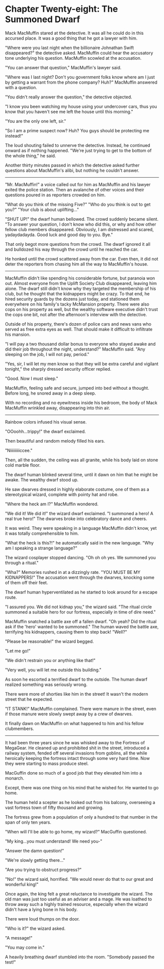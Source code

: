 # Chapter Twenty-eight: The Summoned Dwarf

Mack MacMuffin stared at the detective. It was all he could do in this accursed place. It was a good thing that he got a lawyer with him.

"Where were you last night when the billionaire Johnathan Swift disappeared?" the detective asked. MacMuffin could hear the accusatory tone underlying his question. MacMuffin scowled at the accusation.

"You can answer that question," MacMuffin's lawyer said.

"Where was I last night? Don't you government folks know where am I just by getting a warrant from the phone company? Huh?" MacMuffin answered with a question.

"You didn't really answer the question," the detective objected.

"I know you been watching my house using your undercover cars, thus you know that you haven't see me left the house until this morning."

"You are the only one left, sir."

"So I am a prime suspect now? Huh? You guys should be protecting me instead!"

The loud shouting failed to unnerve the detective. Instead, he continued onward as if nothing happened. "We're just trying to get to the bottom of the whole thing," he said.

Another thirty minutes passed in which the detective asked further questions about MacMuffin's alibi, but nothing he couldn't answer.

***

"Mr. MacMuffin!" a voice called out for him as MacMuffin and his lawyer exited the police station. Then an avalanche of other voices and their questions poured in as reporters crowded on him.

"What do you think of the missing Five?" "Who do you think is out to get you?" "Your club is about uplifting..."

"SHUT UP!" the dwarf human bellowed. The crowd suddenly became silent. "To answer your question, I don't know who did this, or why and how other fellow club members disappeared. Obviously, I am distressed and scared, yadaydadayda. Good luck and good day to you. Bye."

That only begot more questions from the crowd. The dwarf ignored it all and bulldozed his way through the crowd until he reached the car.

He honked until the crowd scattered away from the car. Even then, it did not deter the reporters from chasing him all the way to MacMuffin's house.

***

MacMuffin didn't like spending his considerable fortune, but paranoia won out. Almost everyone from the Uplift Society Club disappeared, leaving him alone. The dwarf still didn't know why they targeted the membership of his club, but he thought that the kidnappers might be crazy. To that end, he hired security guards by the dozens just today, and stationed them everywhere on his family's tacky McMansion property. There were also cops on his property as well, but the wealthy software executive didn't trust the cops one bit, not after the afternoon's interview with the detective.

Outside of his property, there's dozen of police cars and news vans who served as free extra eyes as well. That should make it difficult to infiltrate his mansion.

"I will pay a two thousand dollar bonus to everyone who stayed awake and did their job throughout the night, understand?" MacMuffin said. "Any sleeping on the job, I will not pay, period."

"Yes, sir, I will let my men know so that they will be extra careful and vigilant tonight," the sharply dressed security officer replied.

"Good. Now I must sleep."

MacMuffin, feeling safe and secure, jumped into bed without a thought. Before long, he snored away in a deep sleep.

With no recording and no eyewitness inside his bedroom, the body of Mack MacMuffin wrinkled away, disappearing into thin air.

***

Rainbow colors infused his visual sense.

"OOoohh...trippy!" the dwarf exclaimed.

Then beautiful and random melody filled his ears.

"Niiiiiiiiiccee."

Then, all the sudden, the ceiling was all granite, while his body laid on stone cold marble floor.

The dwarf human blinked several time, until it dawn on him that he might be awake. The wealthy dwarf stood up.

He saw dwarves dressed in highly elaborate costume, one of them as a stereotypical wizard, complete with pointy hat and robe.

"Where the heck am I?" MacMuffin wondered.

"We did it! We did it!" the wizard dwarf exclaimed. "I summoned a hero! A real true hero!" The dwarves broke into celebratory dance and cheers.

It was weird. They were speaking in a language MacMuffin didn't know, yet it was totally comprehensible to him.

"What the heck is this?!" he automatically said in the new language. "Why am I speaking a strange language?"

The wizard cosplayer stopped dancing. "Oh oh oh yes. We summoned you through a ritual."

"Wha?" Memories rushed in at a dizzingly rate. "YOU MUST BE MY KIDNAPPERS!" The accusation went through the dwarves, knocking some of them off their feet.

The dwarf human hyperventilated as he started to look around for a escape route.

"I assured you. We did not kidnap you," the wizard said. "The ritual circle summoned a suitable hero for our fortress, especially in time of dire need."

MacMuffin snatched a battle axe off a fallen dwarf. "Oh yeah? Did the ritual ask if the 'hero' wanted to be summoned." The human waved the battle axe, terrifying his kidnappers, causing them to step back! "Well?"

"Please be reasonable!" the wizard begged.

"Let me go!"

"We didn't restrain you or anything like that!"

"Very well, you will let me outside this building."

As soon he escorted a terrified dwarf to the outside. The human dwarf realized something was seriously wrong.

There were more of shorties like him in the street! It wasn't the modern street that he expected.

"IT STANK!" MacMuffin complained. There were manure in the street, even if those manure were slowly swept away by a crew of dwarves.

It finally dawn on MacMuffin on what happened to him and his fellow clubmembers.

***

It had been three years since he was whisked away to the Fortress of MegaGear. He cleaned up and prohibited shit in the street, introduced a railway system, fended off several invasions from goblins, all the while heroically keeping the fortress intact through some very hard time. Now they were starting to mass produce steel.

MacGuffin done so much of a good job that they elevated him into a monarch.

Except, there was one thing on his mind that he wished for. He wanted to go home.

The human held a scepter as he looked out from his balcony, overseeing a vast fortress town of fifty thousand and growing.

The fortress grew from a population of only a hundred to that number in the span of only ten years.

"When will I'll be able to go home, my wizard?" MacGuffin questioned.

"My king...you must understand! We need you-"

"Answer the damn question!"

"We're slowly getting there..."

"Are you trying to obstruct progress?"

"No!" the wizard said, horrified. "We would never do that to our great and wonderful king!"

Once again, the king felt a great reluctance to investigate the wizard. The old man was just too useful as an adviser and a mage. He was loathed to throw away such a highly trained resource, especially when the wizard didn't have a lying bone in his body.

There were loud thumps on the door.

"Who is it?" the wizard asked.

"A message!"

"You may come in."

A heavily breathing dwarf stumbled into the room. "Somebody passed the test!"
